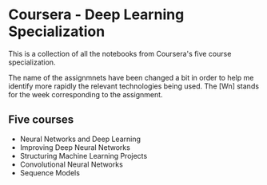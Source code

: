 # Coursera - Deep Learning Specialization
This is a collection of all the notebooks from Coursera's five course specialization.

The name of the assignmnets have been changed a bit in order to help me identify more rapidly the relevant technologies being used. The [Wn] stands for the week corresponding to the assignment.

## Five courses
- Neural Networks and Deep Learning
- Improving Deep Neural Networks
- Structuring Machine Learning Projects
- Convolutional Neural Networks
- Sequence Models
